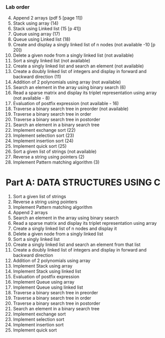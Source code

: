 ### Lab order

4. Append 2 arrays (pdf 5 [page 11])
13. Stack using array (14)
14. Stack using Linked list (15 [p 41])
16. Queue using array (17)
17. Queue using Linked list (18)
7. Create and display a singly linked list of n nodes (not available -10 [p 20])
8. Delete a given node from a singly linked list (not available)
9. Sort a singly linked list (not available)
10. Create a singly linked list and search an element (not available)
11. Create a doubly linked list of integers and display in forward and backward direction (11)
12. Addition of 2 polynomials using array (not available)
5. Search an element in the array using binary search (6)
6. Read a sparse matrix and display its triplet representation using array (not available - 8)
15. Evaluation of postfix expression (not available - 16)
18. Traverse a binary search tree in preorder (not available)
19. Traverse a binary search tree in order
20. Traverse a binary search tree in postorder
21. Search an element in a binary search tree
22. Implement exchange sort (22)
23. Implement selection sort (23)
24. Implement insertion sort (24)
25. Implement quick sort (25)
1. Sort a given list of strings (not available)
2. Reverse a string using pointers (2)
3. Implement Pattern matching algorithm (3)

# Part A: DATA STRUCTURES USING C

1. Sort a given list of strings
2. Reverse a string using pointers
3. Implement Pattern matching algorithm
4. Append 2 arrays
5. Search an element in the array using binary search
6. Read a sparse matrix and display its triplet representation using array
7. Create a singly linked list of n nodes and display it
8. Delete a given node from a singly linked list
9. Sort a singly linked list
10. Create a singly linked list and search an element from that list
11. Create a doubly linked list of integers and display in forward and backward direction
12. Addition of 2 polynomials using array
13. Implement Stack using array
14. Implement Stack using linked list
15. Evaluation of postfix expression
16. Implement Queue using array
17. Implement Queue using linked list
18. Traverse a binary search tree in preorder
19. Traverse a binary search tree in order
20. Traverse a binary search tree in postorder
21. Search an element in a binary search tree
22. Implement exchange sort
23. Implement selection sort
24. Implement insertion sort
25. Implement quick sort